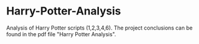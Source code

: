 # Harry-Potter-Analysis
Analysis of Harry Potter scripts (1,2,3,4,6).
The project conclusions can be found in the pdf file "Harry Potter Analysis".
